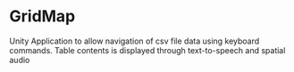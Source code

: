 # GridMap
Unity Application to allow navigation of csv file data using keyboard commands. Table contents is displayed through text-to-speech and spatial audio
